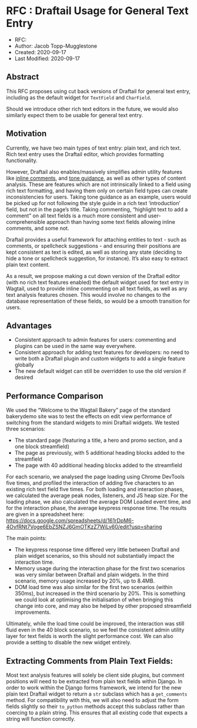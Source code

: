 # RFC : Draftail Usage for General Text Entry

* RFC: 
* Author: Jacob Topp-Mugglestone
* Created: 2020-09-17
* Last Modified: 2020-09-17

## Abstract

This RFC proposes using cut back versions of Draftail for general text entry, including as the default widget for `TextField` and `CharField`. 

Should we introduce other rich text editors in the future, we would also similarly expect them to be usable for general text entry.


## Motivation

Currently, we have two main types of text entry: plain text, and rich text. Rich text entry uses the Draftail editor, which provides formatting functionality.

However, Draftail also enables/massively simplifies admin utility features like [inline comments](https://github.com/jacobtoppm/rfcs/blob/commenting/text/050-commenting.md), and [tone guidance](https://youtu.be/IMNFjrQ5OY4?t=1881), as well as other types of content analysis. These are features which are not intrinsically linked to a field using rich text formatting, and having them only on certain field types can create inconsistencies for users. Taking tone guidance as an example, users would be picked up for not following the style guide in a rich text ‘introduction’ field, but not in the page’s title. Taking commenting, “highlight text to add a comment” on all text fields is a much more consistent and user-comprehensible approach than having some text fields allowing inline comments, and some not.

Draftail provides a useful framework for attaching entities to text - such as comments, or spellcheck suggestions - and ensuring their positions are kept consistent as text is edited, as well as storing any state (deciding to hide a tone or spellcheck suggestion, for instance). It’s also easy to extract plain text content.

As a result, we propose making a cut down version of the Draftail editor (with no rich text features enabled) the default widget used for text entry in Wagtail, used to provide inline commenting on all text fields, as well as any text analysis features chosen. This would involve no changes to the database representation of these fields, so would be a smooth transition for users.

## Advantages
- Consistent approach to admin features for users: commenting and plugins can be used in the same way everywhere.
- Consistent approach for adding text features for developers:  no need to write both a Draftail plugin and custom widgets to add a single feature globally
- The new default widget can still be overridden to use the old version if desired


## Performance Comparison

We used the “Welcome to the Wagtail Bakery” page of the standard bakerydemo site was to test the effects on edit view performance of switching from the standard widgets to mini Draftail widgets. We tested three scenarios:

- The standard page (featuring a title, a hero and promo section, and a one block streamfield)
- The page as previously, with 5 additional heading blocks added to the streamfield
- The page with 40 additional heading blocks added to the streamfield

For each scenario, we analysed the page loading using Chrome DevTools five times, and profiled the interaction of adding five characters to an existing rich text field five times. For both loading and interaction phases, we calculated the average peak nodes, listeners, and JS heap size. For the loading phase, we also calculated the average DOM Loaded event time, and for the interaction phase, the average keypress response time. The results are given in a spreadsheet here: https://docs.google.com/spreadsheets/d/161rDpM6-4OvfRNt7Voge6EbZSNZJ6GmOTKzZ7WiLv60/edit?usp=sharing

The main points:

- The keypress response time differed very little between Draftail and plain widget scenarios, so this should not substantially impact the interaction time.
- Memory usage during the interaction phase for the first two scenarios was very similar between Draftail and plain widgets. In the third scenario, memory usage increased by 20%, up to 8.4MB.
- DOM load time was also similar for the first two scenarios (within 350ms), but increased in the third scenario by 20%. This is something we could look at optimising the initialisation of when bringing this change into core, and may also be helped by other proposed streamfield improvements.

Ultimately, while the load time could be improved, the interaction was still fluid even in the 40 block scenario, so we feel the consistent admin utility layer for text fields is worth the slight performance cost. We can also provide a setting to disable the new widget entirely.


## Extracting Comments from Plain Text Fields:

Most text analysis features will solely be client side plugins, but comment positions will need to be extracted from plain text fields within Django. In order to work within the Django forms framework, we intend for the new plain text Draftail widget to return a `str` subclass which has a `get_comments` method. For compatibility with this, we will also need to adjust the form fields slightly so their `to_python` methods accept this subclass rather than coercing to a plain string. This ensures that all existing code that expects a string will function correctly.
